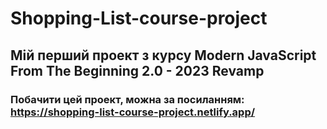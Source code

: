 # Shopping-List-course-project

## Мій перший проект з курсу Modern JavaScript From The Beginning 2.0 - 2023 Revamp

### Побачити цей проект, можна за посиланням: https://shopping-list-course-project.netlify.app/
